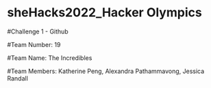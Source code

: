 # sheHacks2022_Hacker Olympics

#Challenge 1 - Github

#Team Number: 19

#Team Name: The Incredibles 

#Team Members: Katherine Peng, Alexandra Pathammavong, Jessica Randall
